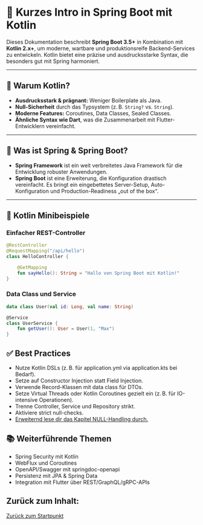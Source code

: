 # 🌱 Kurzes Intro in Spring Boot mit Kotlin

Dieses Dokumentation beschreibt **Spring Boot 3.5+** in Kombination mit **Kotlin 2.x+**, um moderne, wartbare und 
produktionsreife Backend-Services zu entwickeln. Kotlin bietet eine präzise und ausdrucksstarke Syntax, die besonders gut mit Spring harmoniert.

---

## 🚀 Warum Kotlin?

- **Ausdrucksstark & prägnant:** Weniger Boilerplate als Java.
- **Null-Sicherheit** durch das Typsystem (z. B. `String?` vs. `String`).
- **Moderne Features:** Coroutines, Data Classes, Sealed Classes.
- **Ähnliche Syntax wie Dart**, was die Zusammenarbeit mit Flutter-Entwicklern vereinfacht.

---

## 🧰 Was ist Spring & Spring Boot?

- **Spring Framework** ist ein weit verbreitetes Java Framework für die Entwicklung robuster Anwendungen.
- **Spring Boot** ist eine Erweiterung, die Konfiguration drastisch vereinfacht. Es bringt ein eingebettetes Server-Setup, Auto-Konfiguration und Production-Readiness „out of the box“.

---

## 🧪 Kotlin Minibeispiele

### Einfacher REST-Controller

```kotlin
@RestController
@RequestMapping("/api/hello")
class HelloController {

    @GetMapping
    fun sayHello(): String = "Hallo von Spring Boot mit Kotlin!"
}
```

### Data Class und Service
```kotlin
data class User(val id: Long, val name: String)

@Service
class UserService {
    fun getUser(): User = User(1, "Max")
}
```

## ✅ Best Practices
- Nutze Kotlin DSLs (z. B. für application.yml via application.kts bei Bedarf).
- Setze auf Constructor Injection statt Field Injection.
- Verwende Record-Klassen mit data class für DTOs.
- Setze Virtual Threads oder Kotlin Coroutines gezielt ein (z. B. für IO-intensive Operationen).
- Trenne Controller, Service und Repository strikt.
- Aktiviere strict null-checks.
- [Erweiternd lese dir das Kapitel NULL-Handling durch.](NULLHANDLING_KOTLIN.md)


## 📚 Weiterführende Themen
- Spring Security mit Kotlin
- WebFlux und Coroutines
- OpenAPI/Swagger mit springdoc-openapi
- Persistenz mit JPA & Spring Data
- Integration mit Flutter über REST/GraphQL/gRPC-APIs

## Zurück zum Inhalt:
[Zurück zum Startpunkt](../README.md)